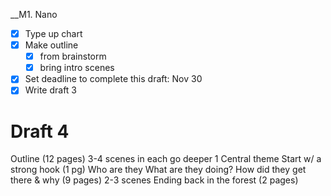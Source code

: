 
__M1. Nano
- [x] Type up chart
- [x] Make outline
	- [x] from brainstorm
	- [x] bring intro scenes
- [x] Set deadline to complete this draft: Nov 30
- [x] Write draft 3

# Draft 4

Outline (12 pages) 3-4 scenes in each go deeper
1 Central theme
Start w/ a strong hook (1 pg)
	Who are they
	What are they doing?
How did they get there & why (9 pages)
	2-3 scenes
Ending back in the forest (2 pages)